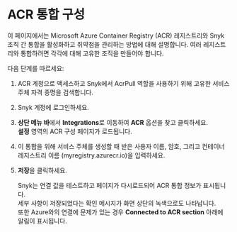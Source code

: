 # ACR 통합 구성

이 페이지에서는 Microsoft Azure Container Registry (ACR) 레지스트리와 Snyk 조직 간 통합을 활성화하고 취약점을 관리하는 방법에 대해 설명합니다. 여러 레지스트리와 통합하려면 각각에 대해 고유한 조직을 만들어야 합니다.

다음 단계를 따르세요:

1. ACR 계정으로 액세스하고 Snyk에서 AcrPull 역할을 사용하기 위해 고유한 서비스 주체 자격 증명을 검색합니다.
2. Snyk 계정에 로그인하세요.
3. **상단 메뉴 바**에서 **Integrations**로 이동하여 **ACR** 옵션을 찾고 클릭하세요.\
   **설정** 영역의 ACR 구성 페이지가 로드됩니다.
4. 이 통합을 위해 서비스 주체를 생성할 때 받은 사용자 이름, 암호, 그리고 컨테이너 레지스트리 이름 (myregistry.azurecr.io)을 입력하세요.
5. **저장**을 클릭하세요.

    Snyk는 연결 값을 테스트하고 페이지가 다시로드되어 ACR 통합 정보가 표시됩니다.\
    세부 사항이 저장되었다는 확인 메시지가 화면 상단의 녹색으로도 나타납니다.\
    또한 Azure와의 연결에 문제가 있는 경우 **Connected to ACR section** 아래에 알림이 표시됩니다.